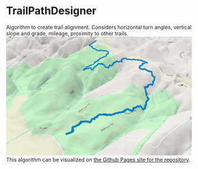 # TrailPathDesigner
Algorithm to create trail alignment. Considers horizontal turn angles, vertical slope and grade, mileage, proximity to other trails.
![Trail Path Visualization](resources/traildemo-min.png)
This algorithm can be visualized on [the Github Pages site for the repository](https://zakk-h.github.io/TrailPathDesigner/ "TrailPathDesigner").
